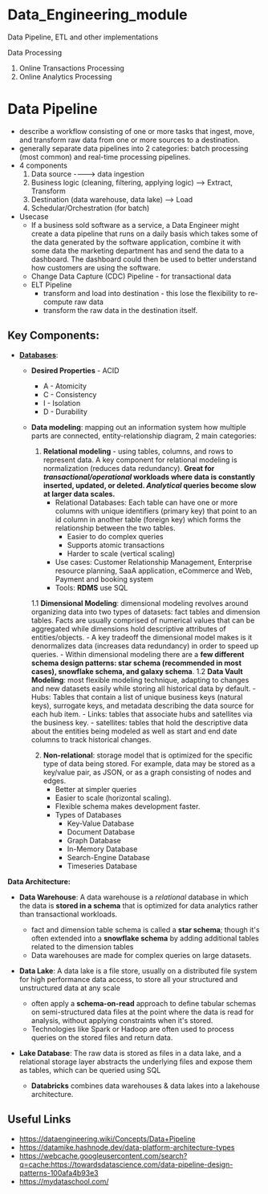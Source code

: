 # Data_Engineering_module
Data Pipeline, ETL and other implementations

Data Processing
1. Online Transactions Processing
2. Online Analytics Processing

# Data Pipeline
- describe a workflow consisting of one or more tasks that ingest, move, and transform raw data from one or more sources to a destination.
- generally separate data pipelines into 2 categories: batch processing (most common) and real-time processing pipelines.
- 4 components
  1. Data source   ----> data ingestion
  2. Business logic (cleaning, filtering, applying logic)  --> Extract, Transform
  3. Destination (data warehouse, data lake) --> Load
  4. Schedular/Orchestration (for batch)
- Usecase
  - If a business sold software as a service, a Data Engineer might create a data pipeline that runs on a daily basis which takes some of the data generated by the software application, combine it with some data the marketing department has and send the data to a dashboard. The dashboard could then be used to better understand how customers are using the software.
  - Change Data Capture (CDC) Pipeline - for transactional data
  - ELT Pipeline
    - transform and load into destination - this lose the flexibility to re-compute raw data
    - transform the raw data in the destination itself.



## Key Components:
- **[Databases](https://youtu.be/JZfeeyP-tCM)**:
  - **Desired Properties** - ACID
    - A - Atomicity
    - C - Consistency
    - I - Isolation
    - D - Durability
  - **Data modeling**: mapping out an information system how multiple parts are connected, entity-relationship diagram, 2 main categories:
    1. **Relational modeling** - using tables, columns, and rows to represent data.  A key component for relational modeling is normalization (reduces data redundancy).  **Great for *transactional/operational* workloads where data is constantly inserted, updated, or deleted. *Analytical* queries become slow at larger data scales.**
        - Relational Databases:  Each table can have one or more columns with unique identifiers (primary key) that point to an id column in another table (foreign key) which forms the relationship between the two tables.
            - Easier to do complex queries
            - Supports atomic transactions
            - Harder to scale (vertical scaling)
        - Use cases: Customer Relationship Management, Enterprise resource planning, SaaA application, eCommerce and Web, Payment and booking system
        - Tools: **RDMS** use SQL
    
    1.1 **Dimensional Modeling**: dimensional modeling revolves around organizing data into two types of datasets: fact tables and dimension tables. Facts are usually comprised of numerical values that can be aggregated while dimensions hold descriptive attributes of entities/objects.
        - A key tradeoff the dimensional model makes is it denormalizes data (increases data redundancy) in order to speed up queries.
        - Within dimensional modeling there are a **few different schema design patterns: star schema (recommended in most cases), snowflake schema, and galaxy schema**.
    1.2 **Data Vault Modeling**: most flexible modeling technique, adapting to changes and new datasets easily while storing all historical data by default.
        - Hubs: Tables that contain a list of unique business keys (natural keys), surrogate keys, and metadata describing the data source for each hub item.
        - Links: tables that associate hubs and satellites via the business key.
        - satellites: tables that hold the descriptive data about the entities being modeled as well as start and end date columns to track historical changes.

    2. **Non-relational**: storage model that is optimized for the specific type of data being stored. For example, data may be stored as a key/value pair, as JSON, or as a graph consisting of nodes and edges.
          - Better at simpler queries
          - Easier to scale (horizontal scaling).
          - Flexible schema makes development faster. 
        - Types of Databases
            - Key-Value Database
            - Document Database
            - Graph Database
            - In-Memory Database
            - Search-Engine Database
            - Timeseries Database

**Data Architecture:**
- **Data Warehouse**: A data warehouse is a *relational* database in which the data is **stored in a schema** that is optimized for data analytics rather than transactional workloads.
  - fact and dimension table schema is called a **star schema**; though it's often extended into a **snowflake schema** by adding additional tables related to the dimension tables
  - Data warehouses are made for complex queries on large datasets.

- **Data Lake**: A data lake is a file store, usually on a distributed file system for high performance data access, to store all your structured and unstructured data at any scale
  - often apply a **schema-on-read** approach to define tabular schemas on semi-structured data files at the point where the data is read for analysis, without applying constraints when it's stored.
  - Technologies like Spark or Hadoop are often used to process queries on the stored files and return data.

- **Lake Database**: The raw data is stored as files in a data lake, and a relational storage layer abstracts the underlying files and expose them as tables, which can be queried using SQL
  - **Databricks** combines data warehouses & data lakes into a lakehouse architecture. 


## Useful Links
- https://dataengineering.wiki/Concepts/Data+Pipeline
- https://datamike.hashnode.dev/data-platform-architecture-types
- https://webcache.googleusercontent.com/search?q=cache:https://towardsdatascience.com/data-pipeline-design-patterns-100afa4b93e3
- https://mydataschool.com/


